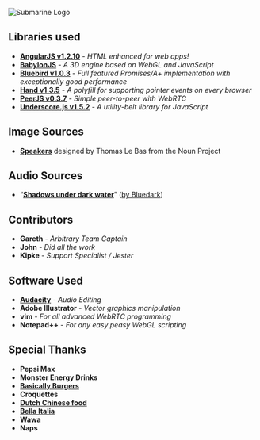 ![Submarine Logo](http://puu.sh/6OPOt.png)

## Libraries used
 * [**AngularJS v1.2.10**](http://angularjs.org) - _HTML enhanced for web apps!_
 * [**BabylonJS**](http://www.babylonjs.com/) - _A 3D engine based on WebGL and JavaScript_
 * [**Bluebird v1.0.3**](https://npmjs.org/package/bluebird) - _Full featured Promises/A+ implementation with exceptionally good performance_
 * [**Hand v1.3.5**](http://handjs.codeplex.com/) - _A polyfill for supporting pointer events on every browser_
 * [**PeerJS v0.3.7**](http://peerjs.com/) - _Simple peer-to-peer with WebRTC_
 * [**Underscore.js v1.5.2**](http://underscorejs.org/) - _A utility-belt library for JavaScript_

## Image Sources
 * [**Speakers**](http://thenounproject.com/term/speaker/6180/) designed by Thomas Le Bas from the Noun Project

## Audio Sources
 * “[**Shadows under dark water**](http://freemusicarchive.org/music/Bluedark/Places_of_Mystery/04_bluedark_-_shadows_under_dark_water_1413)” ([by Bluedark](http://freemusicarchive.org/music/Bluedark/))

## Contributors
 * **Gareth** - _Arbitrary Team Captain_
 * **John** - _Did all the work_
 * **Kipke** - _Support Specialist / Jester_

## Software Used
 * [**Audacity**](http://audacity.sourceforge.net/) - _Audio Editing_
 * **Adobe Illustrator** - _Vector graphics manipulation_
 * **vim** - _For all advanced WebRTC programming_
 * **Notepad++** - _For any easy peasy WebGL scripting_
 
 

## Special Thanks
 * **Pepsi Max**
 * **Monster Energy Drinks**
 * [**Basically Burgers**](http://www.basicallyburgers.com/)
 * **Croquettes**
 * [**Dutch Chinese food**](http://www.kingsgardenwageningen.nl/)
 * [**Bella Italia**](http://www.pizzeria-bella-italia.nl/)
 * [**Wawa**](http://www.wawa.com/)
 * **Naps**


